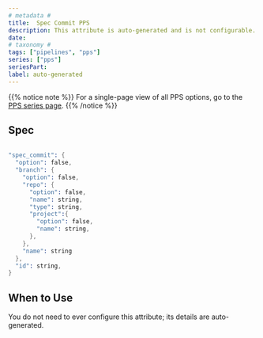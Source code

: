 ```yaml
---
# metadata # 
title:  Spec Commit PPS
description: This attribute is auto-generated and is not configurable.
date: 
# taxonomy #
tags: ["pipelines", "pps"]
series: ["pps"]
seriesPart:
label: auto-generated
---
```


{{% notice note %}}
For a single-page view of all PPS options, go to the [PPS series page](/series/pps).
{{% /notice %}}

## Spec 

```s

"spec_commit": {
  "option": false,
  "branch": {
    "option": false,
    "repo": {
      "option": false,
      "name": string,
      "type": string,
      "project":{
        "option": false,
        "name": string,
      },
    },
    "name": string
  },
  "id": string,
}

```

## When to Use 

You do not need to ever configure this attribute; its details are auto-generated.
